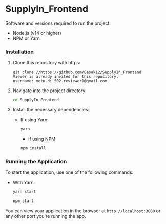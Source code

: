# SupplyIn_Frontend 

Software and versions required to run the project:

- Node.js (v14 or higher)
- NPM or Yarn

### Installation

1. Clone this repository with https:
   ```
   git clone //https://github.com/Basak12/SupplyIn_Frontend
   Viewer is already invited for this repository. 
   username: metu.di.502.reviewer1@gmail.com 
   ```

2. Navigate into the project directory:
   ```bash
   cd SupplyIn_Frontend
   ```

3. Install the necessary dependencies:
    - If using Yarn:
      ```bash
      yarn
      ```
      - If using NPM:
      ```bash
      npm install
      ```

### Running the Application

To start the application, use one of the following commands:

- With Yarn:
  ```bash
  yarn start
  ``` 
  ```bash
  npm start
  ```

You can view your application in the browser at `http://localhost:3000` or any other port you're running the app.

